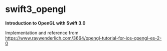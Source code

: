 # swift3_opengl

**Introduction to OpenGL with Swift 3.0**

Implementation and reference from
https://www.raywenderlich.com/3664/opengl-tutorial-for-ios-opengl-es-2-0
